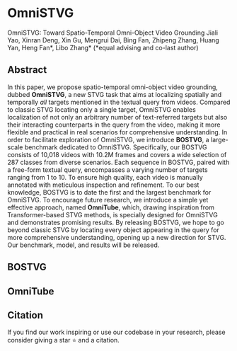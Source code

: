 # OmniSTVG
OmniSTVG: Toward Spatio-Temporal Omni-Object Video Grounding
Jiali Yao, Xinran Deng, Xin Gu, Mengrui Dai, Bing Fan, Zhipeng Zhang, Huang Yan, Heng Fan*, Libo Zhang* (*equal advising and co-last author)
## Abstract
In this paper, we propose spatio-temporal omni-object video grounding, dubbed **OmniSTVG**, a new STVG task that aims at localizing spatially and temporally *all* targets mentioned in the textual query from videos. Compared to classic STVG locating only a single target, OmniSTVG enables localization of not only an arbitrary number of text-referred targets but also their interacting counterparts in the query from the video, making it more flexible and practical in real scenarios for comprehensive understanding. In order to facilitate exploration of OmniSTVG, we introduce **BOSTVG**, a large-scale benchmark dedicated to OmniSTVG. Specifically, our BOSTVG consists of 10,018 videos with 10.2M frames and covers a wide selection of 287 classes from diverse scenarios. Each sequence in BOSTVG, paired with a free-form textual query, encompasses a varying number of targets ranging from 1 to 10. To ensure high quality, each video is manually annotated with meticulous inspection and refinement. To our best knowledge, BOSTVG is to date the first and the largest benchmark for OmniSTVG. To encourage future research, we introduce a simple yet effective approach, named **OmniTube**, which, drawing inspiration from Transformer-based STVG methods, is specially designed for OmniSTVG and demonstrates promising results. By releasing BOSTVG, we hope to go beyond classic STVG by locating every object appearing in the query for more comprehensive understanding, opening up a new direction for STVG. Our benchmark, model, and results will be released.

## BOSTVG

## OmniTube

## Citation
If you find our work inspiring or use our codebase in your research, please consider giving a star ⭐ and a citation.
